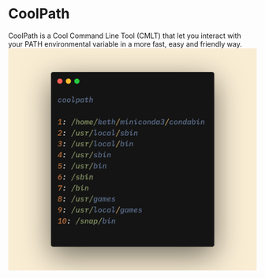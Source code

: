 # CoolPath
CoolPath is a Cool Command Line Tool (CMLT) that let you interact with your PATH environmental variable in a more fast, easy and friendly way.
![Console Image](images/carbon.png)
